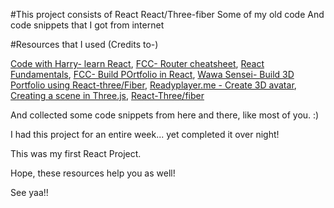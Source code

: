 #This project consists of
React
React/Three-fiber
Some of my old code
And code snippets that I got from internet

#Resources that I used (Credits to-)

[Code with Harry- learn React](https://youtu.be/RGKi6LSPDLU), [FCC- Router cheatsheet](https://www.freecodecamp.org/news/react-router-cheatsheet/), [React Fundamentals](https://makeschool.org/mediabook/oa/tutorials/react-fundamentals-vm0/build-a-header-component/), [FCC- Build POrtfolio in React](https://www.freecodecamp.org/news/build-portfolio-website-react/), [Wawa Sensei- Build 3D Portfolio using React-three/Fiber](https://youtu.be/0e0J0mmvr1k), [Readyplayer.me - Create 3D avatar](https://readyplayer.me), [Creating a scene in Three.js](https://threejs.org/docs/index.html#manual/en/introduction/Creating-a-scene), [React-Three/fiber](https://www.npmjs.com/package/@react-three/fiber)

And collected some code snippets from here and there, like most of you. :)

I had this project for an entire week... yet completed it over night!

This was my first React Project.

Hope, these resources help you as well!

See yaa!!
